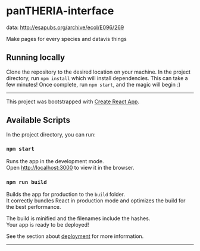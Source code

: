 # panTHERIA-interface

data: http://esapubs.org/archive/ecol/E096/269

Make pages for every species and datavis things

## Running locally

Clone the repository to the desired location on your machine. In the project directory, run `npm install` which will install dependencies. This can take a few minutes! Once complete, run `npm start`, and the magic will begin :)

---

This project was bootstrapped with [Create React App](https://github.com/facebook/create-react-app).

## Available Scripts

In the project directory, you can run:

### `npm start`

Runs the app in the development mode.<br />
Open [http://localhost:3000](http://localhost:3000) to view it in the browser.

### `npm run build`

Builds the app for production to the `build` folder.<br />
It correctly bundles React in production mode and optimizes the build for the best performance.

The build is minified and the filenames include the hashes.<br />
Your app is ready to be deployed!

See the section about [deployment](https://facebook.github.io/create-react-app/docs/deployment) for more information.

---
